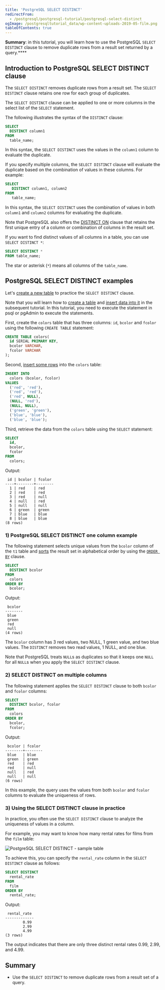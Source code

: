```yaml
---
title: 'PostgreSQL SELECT DISTINCT'
redirectFrom:
  - /postgresql/postgresql-tutorial/postgresql-select-distinct
ogImage: /postgresqltutorial_data/wp-content-uploads-2019-05-film.png
tableOfContents: true
---
```


**Summary**: in this tutorial, you will learn how to use the PostgreSQL `SELECT DISTINCT` clause to remove duplicate rows from a result set returned by a query.\*\*\*\*

## Introduction to PostgreSQL SELECT DISTINCT clause

The `SELECT DISTINCT` removes duplicate rows from a result set. The `SELECT DISTINCT` clause retains one row for each group of duplicates.

The `SELECT DISTINCT` clause can be applied to one or more columns in the select list of the `SELECT` statement.

The following illustrates the syntax of the `DISTINCT` clause:

```sql
SELECT
  DISTINCT column1
FROM
  table_name;
```

In this syntax, the `SELECT DISTINCT` uses the values in the `column1` column to evaluate the duplicate.

If you specify multiple columns, the `SELECT DISTINCT` clause will evaluate the duplicate based on the combination of values in these columns. For example:

```sql
SELECT
   DISTINCT column1, column2
FROM
   table_name;
```

In this syntax, the `SELECT DISTINCT` uses the combination of values in both `column1` and `column2` columns for evaluating the duplicate.

Note that PostgreSQL also offers the [DISTINCT ON](/postgresql/postgresql-distinct-on) clause that retains the first unique entry of a column or combination of columns in the result set.

If you want to find distinct values of all columns in a table, you can use `SELECT DISTINCT *`:

```sql
SELECT DISTINCT *
FROM table_name;
```

The star or asterisk (`*`) means all columns of the `table_name`.

## PostgreSQL SELECT DISTINCT examples

Let's [create a new table](/postgresql/postgresql-create-table) to practice the `SELECT DISTINCT` clause.

Note that you will learn how to [create a table](/postgresql/postgresql-create-table) and [insert data into it](/postgresql/postgresql-tutorial/postgresql-insert) in the subsequent tutorial. In this tutorial, you need to execute the statement in psql or pgAdmin to execute the statements.

First, create the `colors` table that has three columns: `id`, `bcolor` and `fcolor` using the following `CREATE TABLE` statement:

```sql
CREATE TABLE colors(
  id SERIAL PRIMARY KEY,
  bcolor VARCHAR,
  fcolor VARCHAR
);
```

Second, [insert some rows](/postgresql/postgresql-insert-multiple-rows) into the `colors` table:

```sql
INSERT INTO
  colors (bcolor, fcolor)
VALUES
  ('red', 'red'),
  ('red', 'red'),
  ('red', NULL),
  (NULL, 'red'),
  (NULL, NULL),
  ('green', 'green'),
  ('blue', 'blue'),
  ('blue', 'blue');
```

Third, retrieve the data from the `colors` table using the `SELECT` statement:

```sql
SELECT
  id,
  bcolor,
  fcolor
FROM
  colors;
```

Output:

```
 id | bcolor | fcolor
----+--------+--------
  1 | red    | red
  2 | red    | red
  3 | red    | null
  4 | null   | red
  5 | null   | null
  6 | green  | green
  7 | blue   | blue
  8 | blue   | blue
(8 rows)
```

### 1) PostgreSQL SELECT DISTINCT one column example

The following statement selects unique values from the `bcolor` column of the `t1` table and [sorts](/postgresql/postgresql-order-by) the result set in alphabetical order by using the [`ORDER BY`](/postgresql/postgresql-tutorial/postgresql-order-by) clause.

```sql
SELECT
  DISTINCT bcolor
FROM
  colors
ORDER BY
  bcolor;
```

Output:

```
 bcolor
--------
 blue
 green
 red
 null
(4 rows)
```

The `bcolor` column has 3 red values, two NULL, 1 green value, and two blue values. The `DISTINCT` removes two read values, 1 NULL, and one blue.

Note that PostgreSQL treats `NULL`s as duplicates so that it keeps one `NULL` for all `NULL`s when you apply the `SELECT DISTINCT` clause.

### 2) SELECT DISTINCT on multiple columns

The following statement applies the `SELECT DISTINCT` clause to both `bcolor` and `fcolor` columns:

```sql
SELECT
  DISTINCT bcolor, fcolor
FROM
  colors
ORDER BY
  bcolor,
  fcolor;
```

Output:

```
 bcolor | fcolor
--------+--------
 blue   | blue
 green  | green
 red    | red
 red    | null
 null   | red
 null   | null
(6 rows)
```

In this example, the query uses the values from both `bcolor` and `fcolor` columns to evaluate the uniqueness of rows.

### 3) Using the SELECT DISTINCT clause in practice

In practice, you often use the `SELECT DISTINCT` clause to analyze the uniqueness of values in a column.

For example, you may want to know how many rental rates for films from the `film` table:

![PostgreSQL SELECT DISTINCT - sample table](/postgresqltutorial_data/wp-content-uploads-2019-05-film.png)

To achieve this, you can specify the `rental_rate` column in the `SELECT DISTINCT` clause as follows:

```sql
SELECT DISTINCT
  rental_rate
FROM
  film
ORDER BY
  rental_rate;
```

Output:

```
 rental_rate
-------------
        0.99
        2.99
        4.99
(3 rows)
```

The output indicates that there are only three distinct rental rates 0.99, 2.99, and 4.99.

## Summary

- Use the `SELECT DISTINCT` to remove duplicate rows from a result set of a query.

